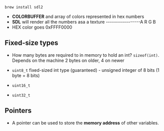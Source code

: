 `brew install sdl2`

- **COLORBUFFER** and array of colors represented in hex numbers
- **SDL** will render all the numbers asa a texture
  -----------------A R G B
- HEX color goes 0xFFFF0000

## Fixed-size types

- How many bytes are required to in memory to hold an int? `sizeof(int)`.
  Depends on the machine 2 bytes on older, 4 on newer

- `uint8_t` fixed-sized int type (guaranteed) - unsigned integer of 8 bits (1 byte = 8 bits)
- `uint16_t`
- `uint32_t`

## Pointers

- A pointer can be used to store the **memory address** of other variables.
